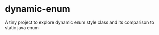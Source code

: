 # dynamic-enum
A tiny project to explore dynamic enum style class and its comparison to static java enum
